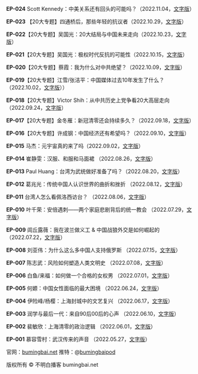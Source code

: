**EP-024** Scott Kennedy：中美关系还有回头的可能吗？（2022.11.04，[文字版](EP-024-Scott-Kennedy-中美关系还有回头的可能吗.md)）

**EP-023** 【20大专题】四通桥后，那些年轻的抗议者（2022.10.29，[文字版](EP-023-四通桥后-那些年轻的抗议者.md)）

**EP-022**【20大专题】吴国光：20大结局与中国未来走向（2022.10.23，[文字版](EP-022-吴国光-20大结局与中国未来走向.md)）

**EP-021**【20大专题】吴国光：极权时代反抗的可能性（2022.10.15，[文字版](EP-021-吴国光-极权时代反抗的可能性.md)）

**EP-020**【20大专题】蔡霞：我为什么对中共绝望？（2022.10.09，[文字版](EP-020-蔡霞-我为什么对中共绝望.md)）

**EP-019**【20大专题】江雪/张洁平：中国媒体过去10年发生了什么？（2022.10.02，[文字版](EP-019-江雪-张洁平-中国媒体过去10年发生了什么.md)））

**EP-018**【20大专题】Victor Shih：从中共历史上党争看20大高层走向 （2022.09.24，[文字版](EP-018-Victor-Shih-从中共历史上党争看20大高层走向.md)）

**EP-017**【20大专题】金冬雁：新冠清零还会持续多久？（2022.09.18，[文字版](EP-017-金冬雁-新冠清零还会持续多久.md)）

**EP-016**【20大专题】许成钢：中国经济还有希望吗？（2022.09.10，[文字版](EP-016-许成钢-中国经济还有希望吗.md)）

**EP-015** 马杰：元宇宙真的来了吗（2022.09.02，[文字版](/往期节目/EP-015-马杰-元宇宙真的来了吗.md)）

**EP-014** 崔静雯：汉服、和服和马面裙 （2022.08.26，[文字版](/往期节目/EP-014-崔静雯-汉服-和服和马面裙.md)）

**EP-013** Paul Huang：台湾为武统做好准备了吗？（2022.08.20，[文字版](/往期节目/EP-013-Paul-Huang-台湾为武统做好准备了吗.md)）

**EP-012** 葛兆光：传统中国人认识世界的曲折和挫折 （2022.08.12，[文字版](/往期节目/EP-012-葛兆光-传统中国人认识世界的曲折和挫折.md)）

**EP-011** 台湾人怎么看佩洛西访台？ （2022.08.06，[文字版](/往期节目/EP-011-台湾人怎么看佩洛西访台.md)）

**EP-010** 叶千荣：安倍遇刺——两个家庭悲剧背后的统一教会 （2022.07.29，[文字版](/往期节目/EP-010-叶千荣-安倍遇刺-两个家庭悲剧背后的统一教会.md)）

**EP-009** 闾丘露薇：我在波兰做义工 & 中国战狼外交是如何崛起的 （2022.07.22，[文字版](/往期节目/EP-009-闾丘露薇-我在波兰做义工-中国战狼外交是如何崛起的.md)）

**EP-008** 刘亚伟：为什么这么多中国人支持俄罗斯 （2022.07.15，[文字版](/往期节目/EP-008-刘亚伟-为什么这么多中国人支持俄罗斯.md)）

**EP-007** 陈志武：风险如何塑造人类文明史 （2022.07.08，[文字版](/往期节目/EP-007-陈志武-风险如何塑造人类文明史.md)）

**EP-006** 白鱼/来福：如何做一个合格的女权男 （2022.07.01，[文字版](/往期节目/EP-006-白鱼-来福-如何做一个合格的女权男.md)）

**EP-005** 何嫄：中国女性面临的最大困境 （2022.06.24，[文字版](/往期节目/EP-005-何嫄-中国女性面临的最大困境.md)）

**EP-004** 伊险峰/杨樱：上海封城中的文艺复兴 （2022.06.17，[文字版](/往期节目/EP-004-伊险峰-杨樱-上海封城中的文艺复兴.md)）

**EP-003** 润学与最后一代：来自90后00后的心声 （2022.06.10，[文字版](/往期节目/EP-003-润学与最后一代-来自90后00后的心声.md)）

**EP-002** 裴敏欣：上海清零的政治逻辑 （2022.06.01，[文字版](/往期节目/EP-002-裴敏欣-上海清零的政治逻辑.md)）

**EP-001** 慕容雪村：武汉传来的声音 （2022.05.27，[文字版](/往期节目/EP-001-慕容雪村-武汉传来的声音.md)）

官网：[bumingbai.net](https://www.bumingbai.net/)
推特：@[bumingbaipod](https://twitter.com/bumingbaipod)

<a>版权所有 ©️ 不明白播客 bumingbai.net </a>

